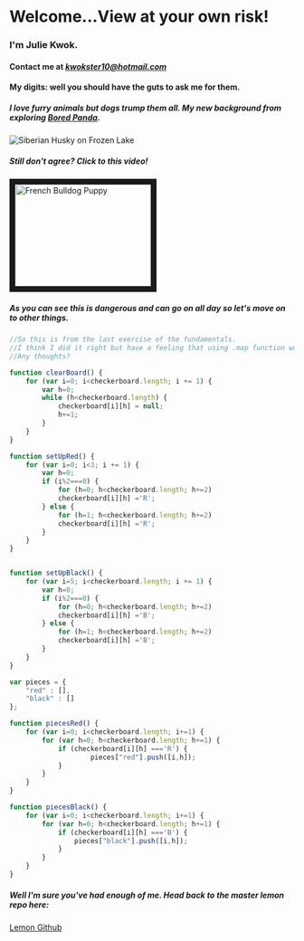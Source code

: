 # Welcome...View at your own risk!

### I'm __Julie Kwok__. 
#### Contact me at *kwokster10@hotmail.com*
#### My digits: well you should have the guts to ask me for them. 


##### I love furry animals but dogs trump them all. My new background from exploring [Bored Panda](http://www.boredpanda.com/).

![Siberian Husky on Frozen Lake](http://static.boredpanda.com/blog/wp-content/uploads/2015/03/siberian-husky-frozen-lake-dog-photos-fox-grom-15.jpg)

##### Still don't agree? Click to this video!
<a href="https://www.youtube.com/watch?v=pVudbTK0Q4o" target="_blank"><img src="http://i.imgur.com/XdcUi.gif" 
alt="French Bulldog Puppy" width="240" height="180" border="10" /></a>

##### As you can see this is dangerous and can go on all day so let's move on to other things.

```javascript
//So this is from the last exercise of the fundamentals. 
//I think I did it right but have a feeling that using .map function would have made my code cleaner. 
//Any thoughts?

function clearBoard() {
    for (var i=0; i<checkerboard.length; i += 1) {
        var h=0;
        while (h<checkerboard.length) {
            checkerboard[i][h] = null;
            h+=1;
        }
    }
}

function setUpRed() {
    for (var i=0; i<3; i += 1) {
        var h=0;
        if (i%2===0) {
            for (h=0; h<checkerboard.length; h+=2)
            checkerboard[i][h] ='R';
        } else {
            for (h=1; h<checkerboard.length; h+=2)
            checkerboard[i][h] ='R';
        }
    }
}


function setUpBlack() {
    for (var i=5; i<checkerboard.length; i += 1) {
        var h=0;
        if (i%2===0) {
            for (h=0; h<checkerboard.length; h+=2)
            checkerboard[i][h] ='B';
        } else {
            for (h=1; h<checkerboard.length; h+=2)
            checkerboard[i][h] ='B';
        }
    }
}

var pieces = {
    "red" : [],
    "black" : []
};

function piecesRed() {
    for (var i=0; i<checkerboard.length; i+=1) {
        for (var h=0; h<checkerboard.length; h+=1) {
            if (checkerboard[i][h] ==='R') {
                    pieces["red"].push([i,h]);
            }
        }
    }
}

function piecesBlack() {
    for (var i=0; i<checkerboard.length; i+=1) {
        for (var h=0; h<checkerboard.length; h+=1) {
            if (checkerboard[i][h] ==='B') {
                pieces["black"].push([i,h]);
            }
        }
    }
}
```


##### Well I'm sure you've had enough of me. Head back to the master lemon repo here:
[Lemon Github](https://github.com/ga-students/lemon.git)
